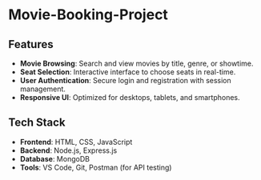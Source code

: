 # Movie-Booking-Project

## Features
- **Movie Browsing**: Search and view movies by title, genre, or showtime.
- **Seat Selection**: Interactive interface to choose seats in real-time.
- **User Authentication**: Secure login and registration with session management.
- **Responsive UI**: Optimized for desktops, tablets, and smartphones.

## Tech Stack
- **Frontend**: HTML, CSS, JavaScript
- **Backend**: Node.js, Express.js
- **Database**: MongoDB
- **Tools**: VS Code, Git, Postman (for API testing)
